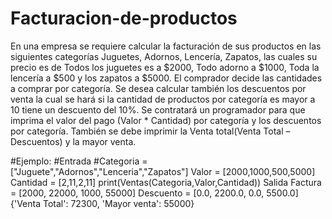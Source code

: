 # Facturacion-de-productos
En una empresa se requiere calcular la facturación de sus productos en las siguientes
categorías Juguetes, Adornos, Lencería, Zapatos, las cuales su precio es de Todos los
juguetes es a $2000, Todo adorno a $1000, Toda la lencería a $500 y los zapatos a $5000.
El comprador decide las cantidades a comprar por categoría. Se desea calcular también los
descuentos por venta la cual se hará si la cantidad de productos por categoría es mayor a
10 tiene un descuento del 10%.
Se contratará un programador para que imprima el valor del pago (Valor * Cantidad) por
categoría y los descuentos por categoría. También se debe imprimir la Venta total(Venta
Total – Descuentos) y la mayor venta.

#Ejemplo:
#Entrada
#Categoria = ["Juguete","Adornos","Lenceria","Zapatos"]
Valor = [2000,1000,500,5000]
Cantidad = [2,11,2,11]
print(Ventas(Categoria,Valor,Cantidad))
Salida
Factura = [2000, 22000, 1000, 55000]
Descuento = [0.0, 2200.0, 0.0, 5500.0]
{'Venta Total': 72300, 'Mayor venta': 55000}
